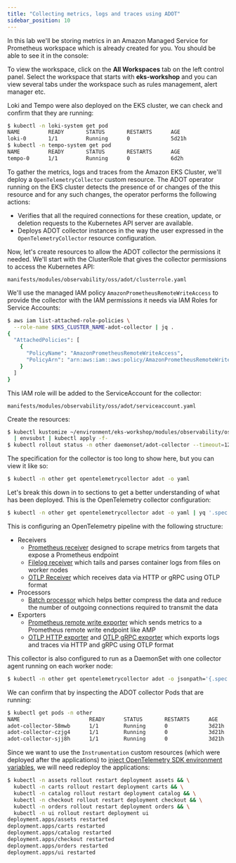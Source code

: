 ```yaml
---
title: "Collecting metrics, logs and traces using ADOT"
sidebar_position: 10
---
```


In this lab we'll be storing metrics in an Amazon Managed Service for Prometheus workspace which is already created for you. You should be able to see it in the console:

<ConsoleButton url="https://console.aws.amazon.com/prometheus/home#/workspaces" service="aps" label="Open APS console"/>

To view the workspace, click on the **All Workspaces** tab on the left control panel. Select the workspace that starts with **eks-workshop** and you can view several tabs under the workspace such as rules management, alert manager etc.

Loki and Tempo were also deployed on the EKS cluster, we can check and confirm that they are running:

```bash
$ kubectl -n loki-system get pod
NAME         READY       STATUS       RESTARTS      AGE
loki-0       1/1         Running      0             5d21h
$ kubectl -n tempo-system get pod
NAME         READY       STATUS       RESTARTS      AGE
tempo-0      1/1         Running      0             6d2h
```

To gather the metrics, logs and traces from the Amazon EKS Cluster, we'll deploy a `OpenTelemetryCollector` custom resource. The ADOT operator running on the EKS cluster detects the presence of or changes of the this resource and for any such changes, the operator performs the following actions:

- Verifies that all the required connections for these creation, update, or deletion requests to the Kubernetes API server are available.
- Deploys ADOT collector instances in the way the user expressed in the `OpenTelemetryCollector` resource configuration.

Now, let's create resources to allow the ADOT collector the permissions it needed. We'll start with the ClusterRole that gives the collector permissions to access the Kubernetes API:

```file
manifests/modules/observability/oss/adot/clusterrole.yaml
```

We'll use the managed IAM policy `AmazonPrometheusRemoteWriteAccess` to provide the collector with the IAM permissions it needs via IAM Roles for Service Accounts:

```bash
$ aws iam list-attached-role-policies \
  --role-name $EKS_CLUSTER_NAME-adot-collector | jq .
{
  "AttachedPolicies": [
    {
      "PolicyName": "AmazonPrometheusRemoteWriteAccess",
      "PolicyArn": "arn:aws:iam::aws:policy/AmazonPrometheusRemoteWriteAccess"
    }
  ]
}
```

This IAM role will be added to the ServiceAccount for the collector:

```file
manifests/modules/observability/oss/adot/serviceaccount.yaml
```

Create the resources:

```bash hook=deploy-adot
$ kubectl kustomize ~/environment/eks-workshop/modules/observability/oss/adot \
  | envsubst | kubectl apply -f-
$ kubectl rollout status -n other daemonset/adot-collector --timeout=120s
```

The specification for the collector is too long to show here, but you can view it like so:

```bash
$ kubectl -n other get opentelemetrycollector adot -o yaml
```

Let's break this down in to sections to get a better understanding of what has been deployed. This is the OpenTelemetry collector configuration:

```bash
$ kubectl -n other get opentelemetrycollector adot -o yaml | yq '.spec.config'
```

This is configuring an OpenTelemetry pipeline with the following structure:

- Receivers
  - [Prometheus receiver](https://github.com/open-telemetry/opentelemetry-collector-contrib/blob/main/receiver/prometheusreceiver) designed to scrape metrics from targets that expose a Prometheus endpoint
  - [Filelog receiver](https://github.com/open-telemetry/opentelemetry-collector-contrib/blob/main/receiver/filelogreceiver) which tails and parses container logs from files on worker nodes
  - [OTLP Receiver](https://github.com/open-telemetry/opentelemetry-collector/tree/main/receiver/otlpreceiver) which receives data via HTTP or gRPC using OTLP format
- Processors
  - [Batch processor](https://github.com/open-telemetry/opentelemetry-collector/blob/main/processor/batchprocessor) which helps better compress the data and reduce the number of outgoing connections required to transmit the data
- Exporters
  - [Prometheus remote write exporter](https://github.com/open-telemetry/opentelemetry-collector-contrib/tree/main/exporter/prometheusremotewriteexporter) which sends metrics to a Prometheus remote write endpoint like AMP
  - [OTLP HTTP exporter](https://github.com/open-telemetry/opentelemetry-collector/blob/main/exporter/otlphttpexporter) and [OTLP gRPC exporter](https://github.com/open-telemetry/opentelemetry-collector/blob/main/exporter/otlpexporter) which exports logs and traces via HTTP and gRPC using OTLP format

This collector is also configured to run as a DaemonSet with one collector agent running on each worker node:

```bash
$ kubectl -n other get opentelemetrycollector adot -o jsonpath='{.spec.mode}{"\n"}'
```

We can confirm that by inspecting the ADOT collector Pods that are running:

```bash
$ kubectl get pods -n other
NAME                      READY      STATUS       RESTARTS      AGE
adot-collector-58mwb      1/1        Running      0             3d21h
adot-collector-czjg4      1/1        Running      0             3d21h
adot-collector-sjj8h      1/1        Running      0             3d21h
```

Since we want to use the `Instrumentation` custom resources (which were deployed after the applications) to [inject OpenTelemetry SDK environment variables](https://github.com/open-telemetry/opentelemetry-operator?tab=readme-ov-file#inject-opentelemetry-sdk-environment-variables-only), we will need redeploy the applications:

```bash
$ kubectl -n assets rollout restart deployment assets && \
  kubectl -n carts rollout restart deployment carts && \
  kubectl -n catalog rollout restart deployment catalog && \
  kubectl -n checkout rollout restart deployment checkout && \
  kubectl -n orders rollout restart deployment orders && \
  kubectl -n ui rollout restart deployment ui
deployment.apps/assets restarted
deployment.apps/carts restarted
deployment.apps/catalog restarted
deployment.apps/checkout restarted
deployment.apps/orders restarted
deployment.apps/ui restarted
```

